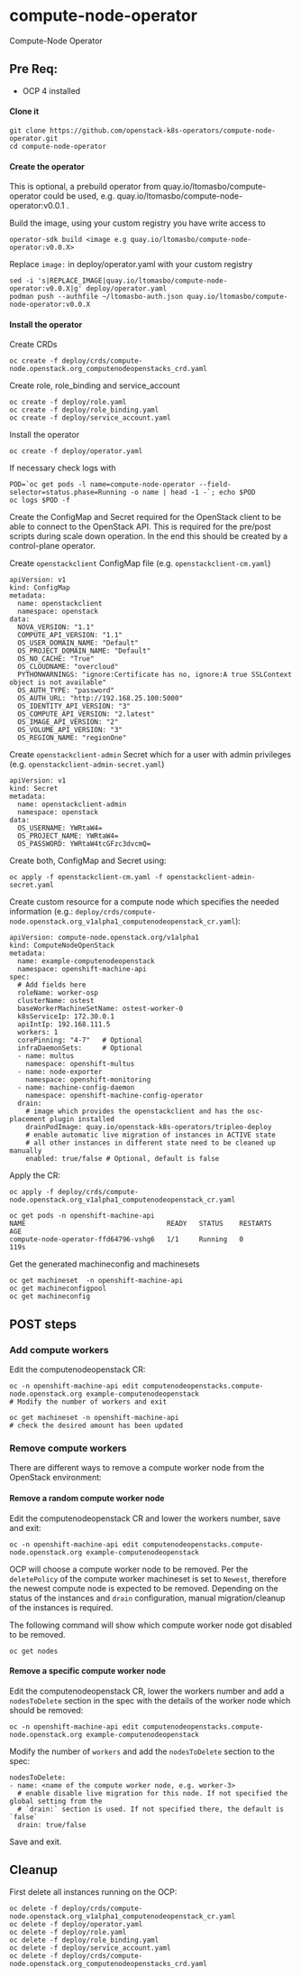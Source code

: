 # compute-node-operator
Compute-Node Operator


## Pre Req:
- OCP 4 installed

#### Clone it

    git clone https://github.com/openstack-k8s-operators/compute-node-operator.git
    cd compute-node-operator

#### Create the operator

This is optional, a prebuild operator from quay.io/ltomasbo/compute-operator could be used, e.g. quay.io/ltomasbo/compute-node-operator:v0.0.1 .

Build the image, using your custom registry you have write access to

    operator-sdk build <image e.g quay.io/ltomasbo/compute-node-operator:v0.0.X>

Replace `image:` in deploy/operator.yaml with your custom registry

    sed -i 's|REPLACE_IMAGE|quay.io/ltomasbo/compute-node-operator:v0.0.X|g' deploy/operator.yaml
    podman push --authfile ~/ltomasbo-auth.json quay.io/ltomasbo/compute-node-operator:v0.0.X

#### Install the operator

Create CRDs
    
    oc create -f deploy/crds/compute-node.openstack.org_computenodeopenstacks_crd.yaml

Create role, role_binding and service_account

    oc create -f deploy/role.yaml
    oc create -f deploy/role_binding.yaml
    oc create -f deploy/service_account.yaml

Install the operator

    oc create -f deploy/operator.yaml

If necessary check logs with

    POD=`oc get pods -l name=compute-node-operator --field-selector=status.phase=Running -o name | head -1 -`; echo $POD
    oc logs $POD -f

Create the ConfigMap and Secret required for the OpenStack client to be able to connect to the OpenStack API.
This is required for the pre/post scripts during scale down operation. In the end this should be created by a
control-plane operator.

Create `openstackclient` ConfigMap file (e.g. `openstackclient-cm.yaml`)

    apiVersion: v1
    kind: ConfigMap
    metadata:
      name: openstackclient
      namespace: openstack
    data:
      NOVA_VERSION: "1.1"
      COMPUTE_API_VERSION: "1.1"
      OS_USER_DOMAIN_NAME: "Default"
      OS_PROJECT_DOMAIN_NAME: "Default"
      OS_NO_CACHE: "True"
      OS_CLOUDNAME: "overcloud"
      PYTHONWARNINGS: "ignore:Certificate has no, ignore:A true SSLContext object is not available"
      OS_AUTH_TYPE: "password"
      OS_AUTH_URL: "http://192.168.25.100:5000"
      OS_IDENTITY_API_VERSION: "3"
      OS_COMPUTE_API_VERSION: "2.latest"
      OS_IMAGE_API_VERSION: "2"
      OS_VOLUME_API_VERSION: "3"
      OS_REGION_NAME: "regionOne"

Create `openstackclient-admin` Secret which for a user with admin privileges (e.g. `openstackclient-admin-secret.yaml`)

    apiVersion: v1
    kind: Secret
    metadata:
      name: openstackclient-admin
      namespace: openstack
    data:
      OS_USERNAME: YWRtaW4=
      OS_PROJECT_NAME: YWRtaW4=
      OS_PASSWORD: YWRtaW4tcGFzc3dvcmQ=

Create both, ConfigMap and Secret using:

    oc apply -f openstackclient-cm.yaml -f openstackclient-admin-secret.yaml

Create custom resource for a compute node which specifies the needed information (e.g.: `deploy/crds/compute-node.openstack.org_v1alpha1_computenodeopenstack_cr.yaml`):

    apiVersion: compute-node.openstack.org/v1alpha1
    kind: ComputeNodeOpenStack
    metadata:
      name: example-computenodeopenstack
      namespace: openshift-machine-api
    spec:
      # Add fields here
      roleName: worker-osp
      clusterName: ostest
      baseWorkerMachineSetName: ostest-worker-0
      k8sServiceIp: 172.30.0.1
      apiIntIp: 192.168.111.5
      workers: 1
      corePinning: "4-7"   # Optional
      infraDaemonSets:     # Optional
      - name: multus
        namespace: openshift-multus
      - name: node-exporter
        namespace: openshift-monitoring
      - name: machine-config-daemon
        namespace: openshift-machine-config-operator
      drain:
        # image which provides the openstackclient and has the osc-placement plugin installed
        drainPodImage: quay.io/openstack-k8s-operators/tripleo-deploy
        # enable automatic live migration of instances in ACTIVE state
        # all other instances in different state need to be cleaned up manually
        enabled: true/false # Optional, default is false

Apply the CR:

    oc apply -f deploy/crds/compute-node.openstack.org_v1alpha1_computenodeopenstack_cr.yaml
    
    oc get pods -n openshift-machine-api
    NAME                                   READY   STATUS    RESTARTS   AGE
    compute-node-operator-ffd64796-vshg6   1/1     Running   0          119s

Get the generated machineconfig and machinesets

    oc get machineset  -n openshift-machine-api
    oc get machineconfigpool
    oc get machineconfig


## POST steps

### Add compute workers

Edit the computenodeopenstack CR:

    oc -n openshift-machine-api edit computenodeopenstacks.compute-node.openstack.org example-computenodeopenstack
    # Modify the number of workers and exit

    oc get machineset -n openshift-machine-api
    # check the desired amount has been updated

### Remove compute workers

There are different ways to remove a compute worker node from the OpenStack environment:

#### Remove a random compute worker node

Edit the computenodeopenstack CR and lower the workers number, save and exit:

    oc -n openshift-machine-api edit computenodeopenstacks.compute-node.openstack.org example-computenodeopenstack

OCP will choose a compute worker node to be removed. Per the `deletePolicy` of the compute worker machineset is set to `Newest`, therefore the newest compute node is expected to be removed. Depending on the status of the instances and `drain` configuration, manual migration/cleanup of the instances is required.

The following command will show which compute worker node got disabled to be removed.

    oc get nodes

#### Remove a specific compute worker node

Edit the computenodeopenstack CR, lower the workers number and add a `nodesToDelete` section in the spec with the details of the worker node which should be removed:

    oc -n openshift-machine-api edit computenodeopenstacks.compute-node.openstack.org example-computenodeopenstack

Modify the number of `workers` and add the `nodesToDelete` section to the spec:

    nodesToDelete:
    - name: <name of the compute worker node, e.g. worker-3>
      # enable disable live migration for this node. If not specified the global setting from the
      # `drain:` section is used. If not specified there, the default is `false`
      drain: true/false

Save and exit.

## Cleanup

First delete all instances running on the OCP:

    oc delete -f deploy/crds/compute-node.openstack.org_v1alpha1_computenodeopenstack_cr.yaml
    oc delete -f deploy/operator.yaml
    oc delete -f deploy/role.yaml
    oc delete -f deploy/role_binding.yaml
    oc delete -f deploy/service_account.yaml
    oc delete -f deploy/crds/compute-node.openstack.org_computenodeopenstacks_crd.yaml
